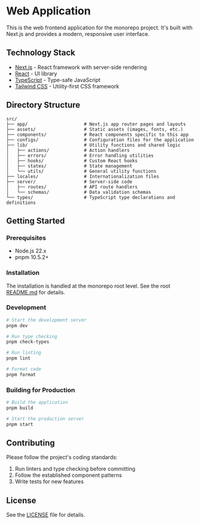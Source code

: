 # Web Application

This is the web frontend application for the monorepo project. It's built with Next.js and provides a modern, responsive user interface.

## Technology Stack

- [Next.js](https://nextjs.org/) - React framework with server-side rendering
- [React](https://react.dev/) - UI library
- [TypeScript](https://www.typescriptlang.org/) - Type-safe JavaScript
- [Tailwind CSS](https://tailwindcss.com/) - Utility-first CSS framework

## Directory Structure

```
src/
├── app/                     # Next.js app router pages and layouts
├── assets/                  # Static assets (images, fonts, etc.)
├── components/              # React components specific to this app
├── configs/                 # Configuration files for the application
├── lib/                     # Utility functions and shared logic
│   ├── actions/             # Action handlers
│   ├── errors/              # Error handling utilities
│   ├── hooks/               # Custom React hooks
│   ├── states/              # State management
│   └── utils/               # General utility functions
├── locales/                 # Internationalization files
├── server/                  # Server-side code
│   ├── routes/              # API route handlers
│   └── schemas/             # Data validation schemas
└── types/                   # TypeScript type declarations and definitions
```

## Getting Started

### Prerequisites

- Node.js 22.x
- pnpm 10.5.2+

### Installation

The installation is handled at the monorepo root level. See the root [README.md](../../README.md) for details.

### Development

```bash
# Start the development server
pnpm dev

# Run type checking
pnpm check-types

# Run linting
pnpm lint

# Format code
pnpm format
```

### Building for Production

```bash
# Build the application
pnpm build

# Start the production server
pnpm start
```

## Contributing

Please follow the project's coding standards:

1. Run linters and type checking before committing
2. Follow the established component patterns
3. Write tests for new features

## License

See the [LICENSE](../../LICENSE) file for details.
